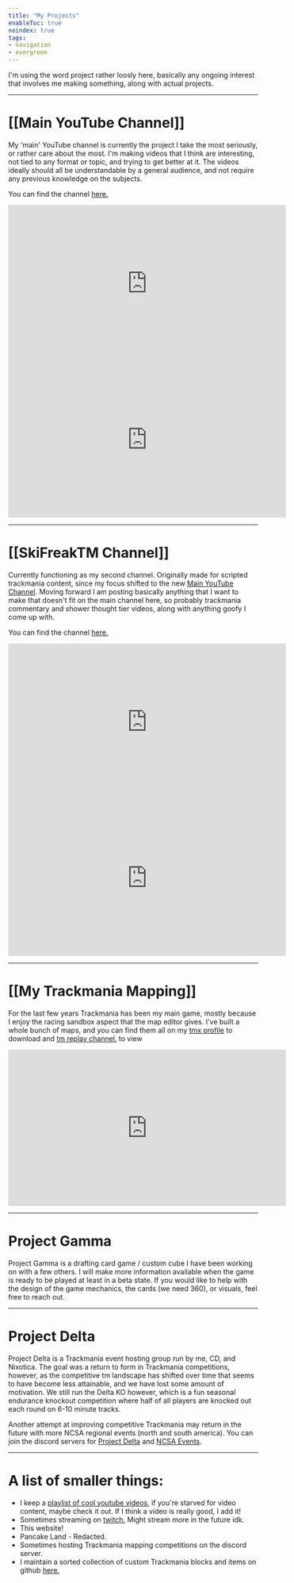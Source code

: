 ```yaml
---
title: "My Projects"
enableToc: true
noindex: true
tags:
- navigation
- evergreen
---
```

I'm using the word project rather loosly here, basically any ongoing interest that involves me making something, along with actual projects.

---
# [[Main YouTube Channel]]
My 'main' YouTube channel is currently the project I take the most seriously, or rather care about the most. I'm making videos that I think are interesting, not tied to any format or topic, and trying to get better at it. The videos ideally should all be understandable by a general audience, and not require any previous knowledge on the subjects.

You can find the channel [here.](https://www.youtube.com/@Ski_Freak)
<iframe width="560" height="315" src="https://www.youtube.com/embed/W7JYRqE-18w" title="YouTube video player" frameborder="0" allow="accelerometer; autoplay; clipboard-write; encrypted-media; gyroscope; picture-in-picture; web-share" allowfullscreen></iframe>
<iframe width="560" height="315" src="https://www.youtube.com/embed/gP7b_C3ejfQ" title="YouTube video player" frameborder="0" allow="accelerometer; autoplay; clipboard-write; encrypted-media; gyroscope; picture-in-picture; web-share" allowfullscreen></iframe>

---
# [[SkiFreakTM Channel]] 
Currently functioning as my second channel. Originally made for scripted trackmania content, since my focus shifted to the new [Main YouTube Channel](app://obsidian.md/Main%20YouTube%20Channel). Moving forward I am posting basically anything that I want to make that doesn't fit on the main channel here, so probably trackmania commentary and shower thought tier videos, along with anything goofy I come up with.

You can find the channel [here.](https://www.youtube.com/@SkiFreakTM)
<iframe width="560" height="315" src="https://www.youtube.com/embed/0sJ4nknmpvE" title="YouTube video player" frameborder="0" allow="accelerometer; autoplay; clipboard-write; encrypted-media; gyroscope; picture-in-picture; web-share" allowfullscreen></iframe>
<iframe width="560" height="315" src="https://www.youtube.com/embed/UpCjpqUpdPU" title="YouTube video player" frameborder="0" allow="accelerometer; autoplay; clipboard-write; encrypted-media; gyroscope; picture-in-picture; web-share" allowfullscreen></iframe>

---
# [[My Trackmania Mapping]]
For the last few years Trackmania has been my main game, mostly because I enjoy the racing sandbox aspect that the map editor gives. I've built a whole bunch of maps, and you can find them all on my [tmx profile](https://trackmania.exchange/user/profile/27633) to download and [tm replay channel.](https://www.youtube.com/@ThatSkiFreak) to view

<iframe width="560" height="315" src="https://www.youtube.com/embed/41bWwJs7F9w" title="YouTube video player" frameborder="0" allow="accelerometer; autoplay; clipboard-write; encrypted-media; gyroscope; picture-in-picture; web-share" allowfullscreen></iframe>

---
# Project Gamma
Project Gamma is a drafting card game / custom cube I have been working on with a few others. I will make more information available when the game is ready to be played at least in a beta state. If you would like to help with the design of the game mechanics, the cards (we need 360), or visuals, feel free to reach out.

---
# Project Delta
Project Delta is a Trackmania event hosting group run by me, CD, and Nixotica. The goal was a return to form in Trackmania competitions, however, as the competitive tm landscape has shifted over time that seems to have become less attainable, and we have lost some amount of motivation. We still run the Delta KO however, which is a fun seasonal endurance knockout competition where half of all players are knocked out each round on 6-10 minute tracks.

Another attempt at improving competitive Trackmania may return in the future with more NCSA regional events (north and south america). You can join the discord servers for [Project Delta](https://discord.gg/Nj2rDjqQPh) and [NCSA Events](https://discord.gg/kSgbTT9eqQ).

---
# A list of smaller things:
- I keep a [playlist of cool youtube videos](https://www.youtube.com/playlist?list=PLLrcnPKLZ__j3Spdl99pKYed1x0sECaPa), if you're starved for video content, maybe check it out. If I think a video is really good, I add it!
- Sometimes streaming on [twitch.](https://www.twitch.tv/that_ski_freak) Might stream more in the future idk.
- This website!
- Pancake Land - Redacted.
- Sometimes hosting Trackmania mapping competitions on the discord server.
- I maintain a sorted collection of custom Trackmania blocks and items on github [here.](https://github.com/ski-freak/TrackmaniaItemsSorted)